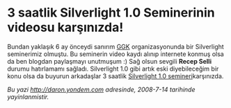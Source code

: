 # 3 saatlik Silverlight 1.0 Seminerinin videosu karşınızda! 

Bundan yaklaşık 6 ay önceydi sanırım
[GGK](http://www.gencgirisimciler.org/) organizasyonunda bir Silverlight
seminerimiz olmuştu. Bu seminerin video kaydı alınıp internete konmuş
olsa da ben blogdan paylaşmayı unutmuşum :) Sağ olsun sevgili **Recep
Selli** durumu hatırlamamı sağladı. Silverlight 1.0 gibi artık eski
diyebileceğim bir konu olsa da buyurun arkadaşlar 3 saatlik [Silverlight
1.0
semineri](http://video.google.com/videoplay?docid=-5195533478324657131&q=daron&ei=DGZ7SNPmMIXq2QLA_ZyABA)karşınızda.


*Bu yazi http://daron.yondem.com adresinde, 2008-7-14 tarihinde yayinlanmistir.*
